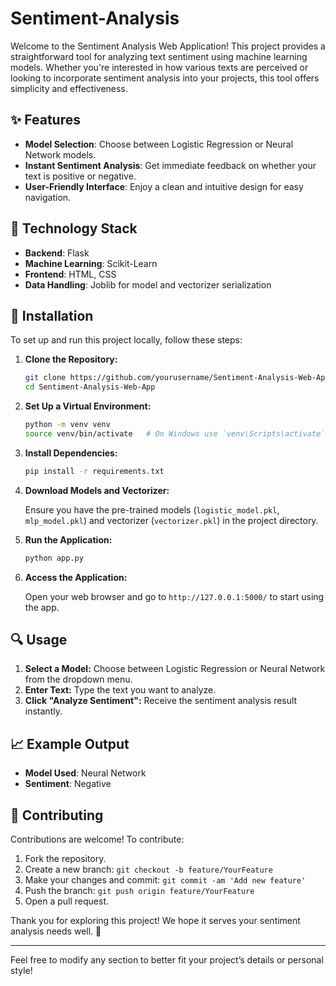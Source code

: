 # Sentiment-Analysis

Welcome to the Sentiment Analysis Web Application! This project provides a straightforward tool for analyzing text sentiment using machine learning models. Whether you're interested in how various texts are perceived or looking to incorporate sentiment analysis into your projects, this tool offers simplicity and effectiveness.

## ✨ Features
- **Model Selection**: Choose between Logistic Regression or Neural Network models.
- **Instant Sentiment Analysis**: Get immediate feedback on whether your text is positive or negative.
- **User-Friendly Interface**: Enjoy a clean and intuitive design for easy navigation.

## 🔧 Technology Stack
- **Backend**: Flask
- **Machine Learning**: Scikit-Learn
- **Frontend**: HTML, CSS
- **Data Handling**: Joblib for model and vectorizer serialization

## 🚀 Installation

To set up and run this project locally, follow these steps:

1. **Clone the Repository:**

    ```bash
    git clone https://github.com/yourusername/Sentiment-Analysis-Web-App.git
    cd Sentiment-Analysis-Web-App
    ```

2. **Set Up a Virtual Environment:**

    ```bash
    python -m venv venv
    source venv/bin/activate   # On Windows use `venv\Scripts\activate`
    ```

3. **Install Dependencies:**

    ```bash
    pip install -r requirements.txt
    ```

4. **Download Models and Vectorizer:**

    Ensure you have the pre-trained models (`logistic_model.pkl`, `mlp_model.pkl`) and vectorizer (`vectorizer.pkl`) in the project directory.

5. **Run the Application:**

    ```bash
    python app.py
    ```

6. **Access the Application:**

    Open your web browser and go to `http://127.0.0.1:5000/` to start using the app.

## 🔍 Usage

1. **Select a Model:** Choose between Logistic Regression or Neural Network from the dropdown menu.
2. **Enter Text:** Type the text you want to analyze.
3. **Click "Analyze Sentiment":** Receive the sentiment analysis result instantly.

## 📈 Example Output

- **Model Used**: Neural Network
- **Sentiment**: Negative

## 🤝 Contributing

Contributions are welcome! To contribute:

1. Fork the repository.
2. Create a new branch: `git checkout -b feature/YourFeature`
3. Make your changes and commit: `git commit -am 'Add new feature'`
4. Push the branch: `git push origin feature/YourFeature`
5. Open a pull request.

Thank you for exploring this project! We hope it serves your sentiment analysis needs well. 🎉

---

Feel free to modify any section to better fit your project’s details or personal style!
